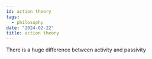 ```yaml
---
id: action theory
tags:
  - philosophy
date: "2024-02-22"
title: action theory
---
```

There is a huge difference between activity and passivity
